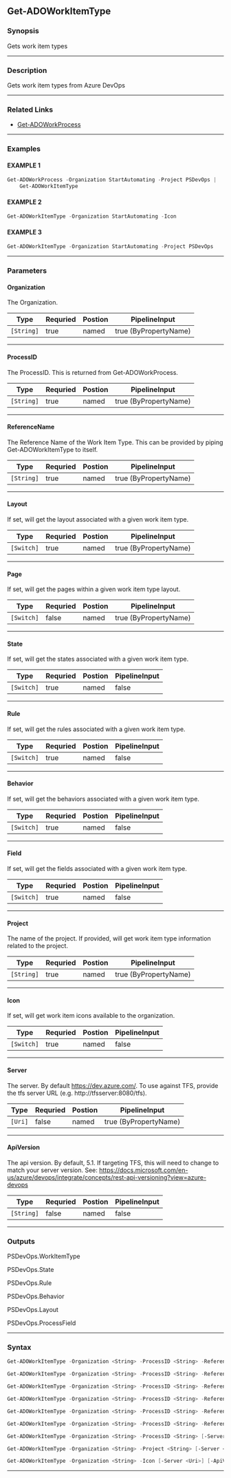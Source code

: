 
Get-ADOWorkItemType
-------------------
### Synopsis
Gets work item types

---
### Description

Gets work item types from Azure DevOps

---
### Related Links
* [Get-ADOWorkProcess](Get-ADOWorkProcess.md)
---
### Examples
#### EXAMPLE 1
```PowerShell
Get-ADOWorkProcess -Organization StartAutomating -Project PSDevOps |
    Get-ADOWorkItemType
```

#### EXAMPLE 2
```PowerShell
Get-ADOWorkItemType -Organization StartAutomating -Icon
```

#### EXAMPLE 3
```PowerShell
Get-ADOWorkItemType -Organization StartAutomating -Project PSDevOps
```

---
### Parameters
#### **Organization**

The Organization.



|Type          |Requried|Postion|PipelineInput        |
|--------------|--------|-------|---------------------|
|```[String]```|true    |named  |true (ByPropertyName)|
---
#### **ProcessID**

The ProcessID.  This is returned from Get-ADOWorkProcess.



|Type          |Requried|Postion|PipelineInput        |
|--------------|--------|-------|---------------------|
|```[String]```|true    |named  |true (ByPropertyName)|
---
#### **ReferenceName**

The Reference Name of the Work Item Type.  This can be provided by piping Get-ADOWorkItemType to itself.



|Type          |Requried|Postion|PipelineInput        |
|--------------|--------|-------|---------------------|
|```[String]```|true    |named  |true (ByPropertyName)|
---
#### **Layout**

If set, will get the layout associated with a given work item type.



|Type          |Requried|Postion|PipelineInput        |
|--------------|--------|-------|---------------------|
|```[Switch]```|true    |named  |true (ByPropertyName)|
---
#### **Page**

If set, will get the pages within a given work item type layout.



|Type          |Requried|Postion|PipelineInput        |
|--------------|--------|-------|---------------------|
|```[Switch]```|false   |named  |true (ByPropertyName)|
---
#### **State**

If set, will get the states associated with a given work item type.



|Type          |Requried|Postion|PipelineInput|
|--------------|--------|-------|-------------|
|```[Switch]```|true    |named  |false        |
---
#### **Rule**

If set, will get the rules associated with a given work item type.



|Type          |Requried|Postion|PipelineInput|
|--------------|--------|-------|-------------|
|```[Switch]```|true    |named  |false        |
---
#### **Behavior**

If set, will get the behaviors associated with a given work item type.



|Type          |Requried|Postion|PipelineInput|
|--------------|--------|-------|-------------|
|```[Switch]```|true    |named  |false        |
---
#### **Field**

If set,  will get the fields associated with a given work item type.



|Type          |Requried|Postion|PipelineInput|
|--------------|--------|-------|-------------|
|```[Switch]```|true    |named  |false        |
---
#### **Project**

The name of the project.  If provided, will get work item type information related to the project.



|Type          |Requried|Postion|PipelineInput        |
|--------------|--------|-------|---------------------|
|```[String]```|true    |named  |true (ByPropertyName)|
---
#### **Icon**

If set, will get work item icons available to the organization.



|Type          |Requried|Postion|PipelineInput|
|--------------|--------|-------|-------------|
|```[Switch]```|true    |named  |false        |
---
#### **Server**

The server.  By default https://dev.azure.com/.
To use against TFS, provide the tfs server URL (e.g. http://tfsserver:8080/tfs).



|Type       |Requried|Postion|PipelineInput        |
|-----------|--------|-------|---------------------|
|```[Uri]```|false   |named  |true (ByPropertyName)|
---
#### **ApiVersion**

The api version.  By default, 5.1.
If targeting TFS, this will need to change to match your server version.
See: https://docs.microsoft.com/en-us/azure/devops/integrate/concepts/rest-api-versioning?view=azure-devops



|Type          |Requried|Postion|PipelineInput|
|--------------|--------|-------|-------------|
|```[String]```|false   |named  |false        |
---
### Outputs
PSDevOps.WorkItemType


PSDevOps.State


PSDevOps.Rule


PSDevOps.Behavior


PSDevOps.Layout


PSDevOps.ProcessField


---
### Syntax
```PowerShell
Get-ADOWorkItemType -Organization <String> -ProcessID <String> -ReferenceName <String> -Behavior [-Server <Uri>] [-ApiVersion <String>] [<CommonParameters>]
```
```PowerShell
Get-ADOWorkItemType -Organization <String> -ProcessID <String> -ReferenceName <String> -Field [-Server <Uri>] [-ApiVersion <String>] [<CommonParameters>]
```
```PowerShell
Get-ADOWorkItemType -Organization <String> -ProcessID <String> -ReferenceName <String> -Rule [-Server <Uri>] [-ApiVersion <String>] [<CommonParameters>]
```
```PowerShell
Get-ADOWorkItemType -Organization <String> -ProcessID <String> -ReferenceName <String> -State [-Server <Uri>] [-ApiVersion <String>] [<CommonParameters>]
```
```PowerShell
Get-ADOWorkItemType -Organization <String> -ProcessID <String> -ReferenceName <String> -Layout [-Page] [-Server <Uri>] [-ApiVersion <String>] [<CommonParameters>]
```
```PowerShell
Get-ADOWorkItemType -Organization <String> -ProcessID <String> -ReferenceName <String> [-Server <Uri>] [-ApiVersion <String>] [<CommonParameters>]
```
```PowerShell
Get-ADOWorkItemType -Organization <String> -ProcessID <String> [-Server <Uri>] [-ApiVersion <String>] [<CommonParameters>]
```
```PowerShell
Get-ADOWorkItemType -Organization <String> -Project <String> [-Server <Uri>] [-ApiVersion <String>] [<CommonParameters>]
```
```PowerShell
Get-ADOWorkItemType -Organization <String> -Icon [-Server <Uri>] [-ApiVersion <String>] [<CommonParameters>]
```
---



